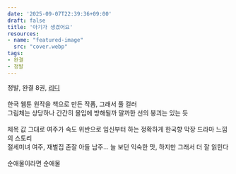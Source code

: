 ```yaml
---
date: '2025-09-07T22:39:36+09:00'
draft: false
title: '아기가 생겼어요'
resources:
- name: "featured-image"
  src: "cover.webp"
tags: 
- 완결
- 정발
---
```


정발, 완결 8권, [리디](https://ridibooks.com/books/1746027500)  
\
한국 웹툰 원작을 책으로 만든 작품, 그래서 풀 컬러  
그림체는 상당하나 간간히 몰입에 방해될까 말까한 선의 붕괴는 있는 듯  
\
제목 값 그대로 여주가 속도 위반으로 임신부터 하는 정확하게 한국향 막장 드라마 느낌의 스토리  
절세미녀 여주, 재벌집 존잘 아들 남주... 늘 보던 익숙한 맛, 하지만 그래서 더 잘 읽힌다  
\
순애물이라면 순애물